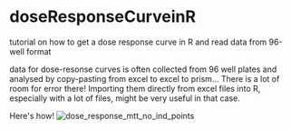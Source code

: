 # doseResponseCurveinR
tutorial on how to get a dose response curve in R and read data from 96-well format

data for dose-resonse curves is often collected from 96 well plates and analysed by copy-pasting from excel to excel to prism... There is a lot of room for error there!
Importing them directly from excel files into R, especially with a lot of files, might be very useful in that case. 

Here's how!
![dose_response_mtt_no_ind_points](https://user-images.githubusercontent.com/93380534/194911925-66fab082-e344-43e1-9f5d-1ffac32ce715.png)
